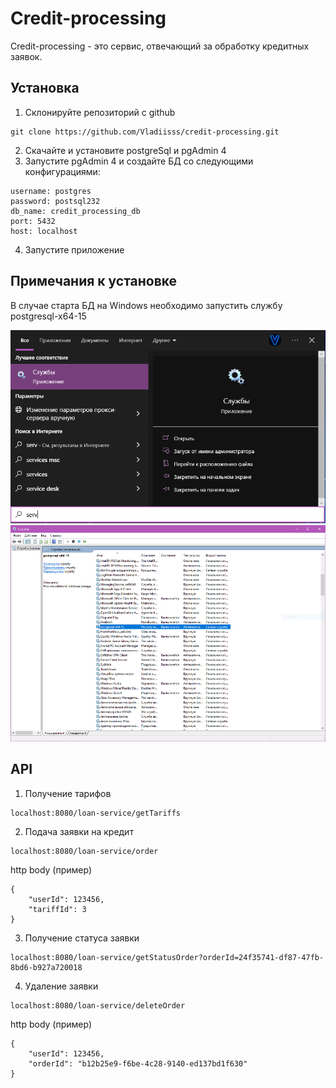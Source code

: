 # Credit-processing
 Credit-processing - это сервис, отвечающий за обработку кредитных заявок.

## Установка
1. Склонируйте репозиторий с github
```
git clone https://github.com/Vladiisss/credit-processing.git
```
2. Скачайте и установите postgreSql и pgAdmin 4
3. Запустите pgAdmin 4 и создайте БД со следующими конфигурациями:
```
username: postgres
password: postsql232
db_name: credit_processing_db
port: 5432
host: localhost
```
4. Запустите приложение 

## Примечания к установке
В случае старта БД на Windows необходимо запустить службу postgresql-x64-15  

![search_service](https://github.com/Vladiisss/images/blob/main/search_service.PNG)
![service](https://github.com/Vladiisss/images/blob/main/services.PNG)
## API
1. Получение тарифов
```
localhost:8080/loan-service/getTariffs
```
2. Подача заявки на кредит
```
localhost:8080/loan-service/order
```
http body (пример)
```
{
    "userId": 123456,
    "tariffId": 3
}
```
3. Получение статуса заявки
```
localhost:8080/loan-service/getStatusOrder?orderId=24f35741-df87-47fb-8bd6-b927a720018
```
4. Удаление заявки
```
localhost:8080/loan-service/deleteOrder
```
http body (пример)
```
{
    "userId": 123456,
    "orderId": "b12b25e9-f6be-4c28-9140-ed137bd1f630"
}
```
